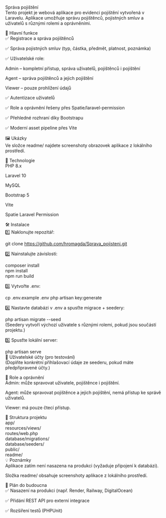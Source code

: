 Správa pojištění  
Tento projekt je webová aplikace pro evidenci pojištění vytvořená v Laravelu. Aplikace umožňuje správu pojištěnců, pojistných smluv a uživatelů s různými rolemi a oprávněními.

📌 Hlavní funkce  
✅ Registrace a správa pojištěnců  

✅ Správa pojistných smluv (typ, částka, předmět, platnost, poznámka)  

✅ Uživatelské role:  

Admin – kompletní přístup, správa uživatelů, pojištěnců i pojištění  

Agent – správa pojištěnců a jejich pojištění  

Viewer – pouze prohlížení údajů  

✅ Autentizace uživatelů  

✅ Role a oprávnění řešeny přes Spatie/laravel-permission  

✅ Přehledné rozhraní díky Bootstrapu 

✅ Moderní asset pipeline přes Vite  

🖼️ Ukázky  
Ve složce readme/ najdete screenshoty obrazovek aplikace z lokálního prostředí.  

🚀 Technologie  
PHP 8.x  

Laravel 10  

MySQL  

Bootstrap 5  

Vite  

Spatie Laravel Permission  

🛠️ Instalace  
1️⃣ Naklonujte repozitář:  

git clone https://github.com/hromagda/Sprava_pojisteni.git  

2️⃣ Nainstalujte závislosti:

composer install  
npm install  
npm run build  

3️⃣ Vytvořte .env:  

cp .env.example .env
php artisan key:generate  

4️⃣ Nastavte databázi v .env a spusťte migrace + seedery:

php artisan migrate --seed  
(Seedery vytvoří výchozí uživatele s různými rolemi, pokud jsou součástí projektu.)  

5️⃣ Spusťte lokální server:  

php artisan serve  
📝 Uživatelské účty (pro testování)  
(Doplňte konkrétní přihlašovací údaje ze seederu, pokud máte předpřipravené účty.)  

🔑 Role a oprávnění  
Admin: může spravovat uživatele, pojištěnce i pojištění.  

Agent: může spravovat pojištěnce a jejich pojištění, nemá přístup ke správě uživatelů.  

Viewer: má pouze čtecí přístup.  

📂 Struktura projektu  
app/  
resources/views/  
routes/web.php  
database/migrations/  
database/seeders/  
public/  
readme/  
💡 Poznámky  
Aplikace zatím není nasazena na produkci (vyžaduje připojení k databázi).  

Složka readme/ obsahuje screenshoty aplikace z lokálního prostředí.  

📌 Plán do budoucna  
✅ Nasazení na produkci (např. Render, Railway, DigitalOcean)  

✅ Přidání REST API pro externí integrace  

✅ Rozšíření testů (PHPUnit)  
